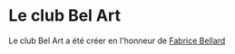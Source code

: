 # Le club Bel Art

Le club Bel Art a été créer en l'honneur de [Fabrice Bellard](https://fr.wikipedia.org/wiki/Fabrice_Bellard)